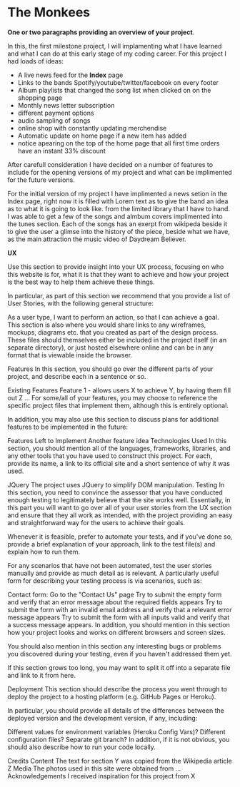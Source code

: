 <h1> The Monkees  </h1>


<b>One or two paragraphs providing an overview of your project</b>.

In this, the first milestone project, I will implamenting what I have learned and what I can do at this early stage of my coding career. 
For this project I had loads of ideas:
<ul>
<li>A live news feed for the <b>Index</b> page </li>
<li>Links to the bands Spotify/youtube/twitter/facebook on every footer</li> 
<li>Album playlists that changed the song list when clicked on on the shopping page</li> 
<li>Monthly news letter subscription</li>
<li>different payment options</li>
<li>audio sampling of songs</li>
<li>online shop with constantly updating merchendise</li>
<li>Automatic update on home page if a new item has added</li>
<li>notice apearing on the top of the home page that all first time orders have an instant 33% discount</li>
</ul>

<p>After carefull consideration I have decided on a number of features to include for the opening versions of my project and what can be implimented for the future versions.</p>

<p>For the initial version of my project I have implimented a news setion in the Index page, right now it is filled with Lorem text as to give the band an idea as to what it is going to look like.
from the limited library that I have to hand. I was able to get a few of the songs and almbum covers implimented into the tunes section. Each of the songs has an exerpt from wikipeda beside it to give the user a glimse into the history of the piece, beside what we have, as the main attraction the music video of Daydream Believer.




<b>UX</b>

<p> </p>

Use this section to provide insight into your UX process, focusing on who this website is for, what it is that they want to achieve and how your project is the best way to help them achieve these things.

In particular, as part of this section we recommend that you provide a list of User Stories, with the following general structure:

As a user type, I want to perform an action, so that I can achieve a goal.
This section is also where you would share links to any wireframes, mockups, diagrams etc. that you created as part of the design process. These files should themselves either be included in the project itself (in an separate directory), or just hosted elsewhere online and can be in any format that is viewable inside the browser.

Features
In this section, you should go over the different parts of your project, and describe each in a sentence or so.

Existing Features
Feature 1 - allows users X to achieve Y, by having them fill out Z
...
For some/all of your features, you may choose to reference the specific project files that implement them, although this is entirely optional.

In addition, you may also use this section to discuss plans for additional features to be implemented in the future:

Features Left to Implement
Another feature idea
Technologies Used
In this section, you should mention all of the languages, frameworks, libraries, and any other tools that you have used to construct this project. For each, provide its name, a link to its official site and a short sentence of why it was used.

JQuery
The project uses JQuery to simplify DOM manipulation.
Testing
In this section, you need to convince the assessor that you have conducted enough testing to legitimately believe that the site works well. Essentially, in this part you will want to go over all of your user stories from the UX section and ensure that they all work as intended, with the project providing an easy and straightforward way for the users to achieve their goals.

Whenever it is feasible, prefer to automate your tests, and if you've done so, provide a brief explanation of your approach, link to the test file(s) and explain how to run them.

For any scenarios that have not been automated, test the user stories manually and provide as much detail as is relevant. A particularly useful form for describing your testing process is via scenarios, such as:

Contact form:
Go to the "Contact Us" page
Try to submit the empty form and verify that an error message about the required fields appears
Try to submit the form with an invalid email address and verify that a relevant error message appears
Try to submit the form with all inputs valid and verify that a success message appears.
In addition, you should mention in this section how your project looks and works on different browsers and screen sizes.

You should also mention in this section any interesting bugs or problems you discovered during your testing, even if you haven't addressed them yet.

If this section grows too long, you may want to split it off into a separate file and link to it from here.

Deployment
This section should describe the process you went through to deploy the project to a hosting platform (e.g. GitHub Pages or Heroku).

In particular, you should provide all details of the differences between the deployed version and the development version, if any, including:

Different values for environment variables (Heroku Config Vars)?
Different configuration files?
Separate git branch?
In addition, if it is not obvious, you should also describe how to run your code locally.

Credits
Content
The text for section Y was copied from the Wikipedia article Z
Media
The photos used in this site were obtained from ...
Acknowledgements
I received inspiration for this project from X